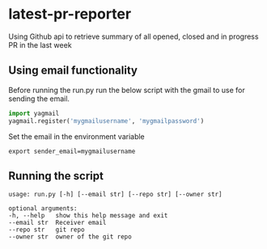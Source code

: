 # latest-pr-reporter

Using Github api to retrieve summary of all opened, closed and in progress PR in the last week

## Using email functionality

Before running the run.py run the below script with the gmail to use for sending the email.

```python
import yagmail
yagmail.register('mygmailusername', 'mygmailpassword')
```

Set the email in the environment variable

```shell
export sender_email=mygmailusername
```

## Running the script

```shell
usage: run.py [-h] [--email str] [--repo str] [--owner str]

optional arguments:
-h, --help   show this help message and exit
--email str  Receiver email
--repo str   git repo
--owner str  owner of the git repo
```
